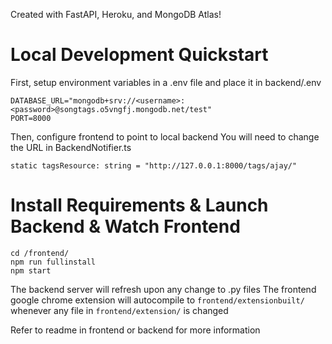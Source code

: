 Created with FastAPI, Heroku, and MongoDB Atlas!

# Local Development Quickstart
First, setup environment variables in a .env file and place it in backend/.env
```
DATABASE_URL="mongodb+srv://<username>:<password>@songtags.o5vngfj.mongodb.net/test"
PORT=8000
```

Then, configure frontend to point to local backend
You will need to change the URL in BackendNotifier.ts
```
static tagsResource: string = "http://127.0.0.1:8000/tags/ajay/"
```


# Install Requirements & Launch Backend & Watch Frontend
```
cd /frontend/
npm run fullinstall
npm start
```
The backend server will refresh upon any change to .py files
The frontend google chrome extension will autocompile to `frontend/extensionbuilt/` whenever any file in `frontend/extension/` is changed

Refer to readme in frontend or backend for more information